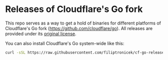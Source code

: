 # Releases of Cloudflare's Go fork

This repo serves as a way to get a hold of binaries for different platforms of Cloudflare's Go fork (https://github.com/cloudflare/go). All releases are provided under its [original license](https://github.com/cloudflare/go/blob/cf/LICENSE).

You can also install Cloudflare's Go system-wide like this:
```bash
curl -sSL https://raw.githubusercontent.com/filiptronicek/cf-go-releases/main/install.sh | bash
```
